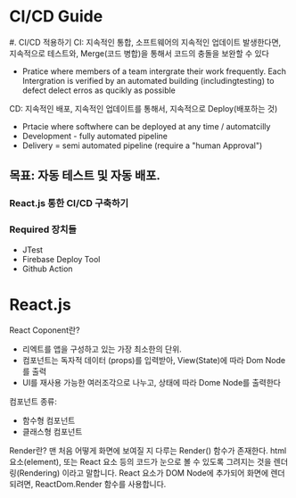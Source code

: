 # CI/CD Guide
#. CI/CD 적용하기
CI: 지속적인 통합, 소프트웨어의 지속적인 업데이트 발생한다면, 지속적으로 테스트와, Merge(코드 병합)을 통해서 코드의 충돌을 보완할 수 있다
- Pratice where members of a team intergrate their work frequently. Each Intergration is verified by an automated building (includingtesting) to defect delect erros as qucikly as possible

CD: 지속적인 배포, 
지속적인 업데이트를 통해서, 지속적으로 Deploy(배포하는 것)
-  Prtacie where softwhere can be deployed at any time / automatcilly
-  Development - fully automated pipeline
-  Delivery = semi automated pipeline (require a "human Approval")



## 목표: 자동 테스트 및 자동 배포.

### React.js 통한 CI/CD 구축하기

### Required 장치들
- JTest <Testing purpose>
- Firebase Deploy Tool
- Github Action <Automation WorkFlow>

# React.js
React Coponent란?
- 리엑트를 앱을 구성하고 있는 가장 최소한의 단위.
- 컴포넌트는 독자적 데이터 (props)를 입력받아, View(State)에 따라 Dom Node를 출력
- UI를 재사용 가능한 여러조각으로 나누고, 상태에 따라 Dome Node를 출력한다

컴포넌트 종류: 
- 함수형 컴포넌트
- 클래스형 컴포넌트

Render란?
맨 처음 어떻게 화면에 보여질 지 다루는 Render() 함수가 존재한다.
html 요소(element), 또는 React 요소 등의 코드가 눈으로 볼 수 있도록 그려지는 것을 렌더링(Rendering) 이라고 말합니다.
React 요소가 DOM Node에 추가되어 화면에 렌더되려면, ReactDom.Render 함수를 사용합니다.

  
